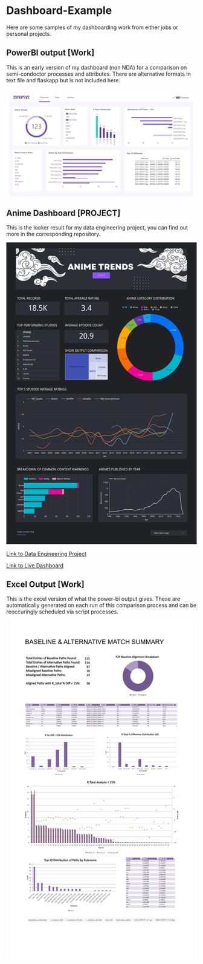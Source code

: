 # Dashboard-Example

Here are some samples of my dashboarding work from either jobs or personal projects.

## PowerBI output [Work]

This is an early version of my dashboard (non NDA) for a comparison on semi-condoctor processes and attributes.
There are alternative formats in text file and flaskapp but is not included here.


![bi](work_dash_sample.png)

## Anime Dashboard [PROJECT]

This is the looker result for my data engineering project, you can find out more in the corresponding repository.


![anime_dash](dash_anime.png)

[Link to Data Engineering Project](https://github.com/jaytar0/DE_flow_anime_2022)

[Link to Live Dashboard](https://lookerstudio.google.com/s/mLPRgy9NtaM)


## Excel Output [Work]
This is the excel version of what the power-bi output gives. These are automatically generated on each run of this comparison process and can be reoccuringly scheduled via script processes.


![excel](sample_excel.png)

